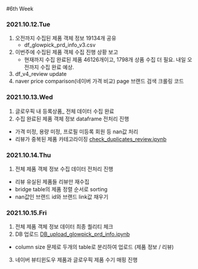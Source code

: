 #6th Week

### 2021.10.12.Tue

1. 오전까지 수집된 제품 객체 정보 19134개 공유
   - df_glowpick_prd_info_v3.csv
2. 이번주에 수집된 제품 객체 수집 진행 상황 보고
   - 현재까지 수집 완료된 제품 46126개이고, 1798개 상품 수집 더 필요. 내일 오전까지 수집 완료 예상.
3. df_v4_review update
4. naver price comparison(네이버 가격 비교) page 브랜드 검색 크롤링 코드



### 2021.10.13.Wed
1. 글로우픽 내 등록상품_ 전체 데이터 수집 완료
2. 수집 완료된 제품 객체 정보 dataframe 전처리 진행
  - 가격 미정, 용량 미정, 프로필 미등록 회원 등 nan값 처리
  - 리뷰가 중복된 제품 카테고라이징 [check_duplicates_review.ipynb](https://github.com/eun61n00/Internship-2021F/blob/master/glowpick_scraping/check_dulicates_review.ipynb)


### 2021.10.14.Thu
1. 전체 제품 객체 정보 수집 데이터 전처리 진행
  - 리뷰 유실된 제품들 리뷰만 재수집
  - bridge table의 제품 정렬 순서로 sorting
  - nan값인 브랜드 id와 브랜드 link값 채우기


### 2021.10.15.Fri
1. 전체 제품 객체 정보 데이터 최종 퀄리티 체크
2. DB 업로드 [DB_upload_glowpick_prd_info.ipynb](https://github.com/eun61n00/Internship-2021F/edit/master/README.md)
  - column size 문제로 두개의 table로 분리하여 업로드 (제품 정보 / 리뷰)
3. 네이버 뷰티윈도우 제품과 글로우픽 제품 수기 매핑 진행
